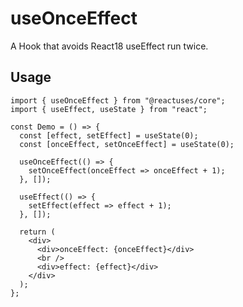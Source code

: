 # useOnceEffect

A Hook that avoids React18 useEffect run twice.

## Usage

```tsx
import { useOnceEffect } from "@reactuses/core";
import { useEffect, useState } from "react";

const Demo = () => {
  const [effect, setEffect] = useState(0);
  const [onceEffect, setOnceEffect] = useState(0);

  useOnceEffect(() => {
    setOnceEffect(onceEffect => onceEffect + 1);
  }, []);

  useEffect(() => {
    setEffect(effect => effect + 1);
  }, []);

  return (
    <div>
      <div>onceEffect: {onceEffect}</div>
      <br />
      <div>effect: {effect}</div>
    </div>
  );
};
```
